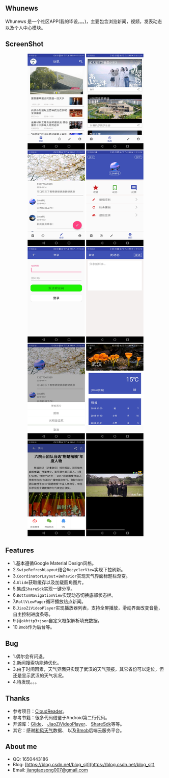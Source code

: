 ## Whunews
Whunews 是一个社区APP(我的毕设。。。)，主要包含浏览新闻，视频，发表动态以及个人中心模块。

## ScreenShot
<div align="center">
<img src="https://github.com/wertyou/Whunews/blob/master/file/news%20.jpg" width="180" height="300"/>

<img src="https://github.com/wertyou/Whunews/blob/master/file/video.jpg" width="180"  height="300"/>

<img src="https://github.com/wertyou/Whunews/blob/master/file/message.jpg" width="180"  height="300"/>

<img src="https://github.com/wertyou/Whunews/blob/master/file/user.jpg" width="180"  height="300"/>
</div>

<div align="center">
<img src="https://github.com/wertyou/Whunews/blob/master/file/login.jpg" width="180" height="300"/>

<img src="https://github.com/wertyou/Whunews/blob/master/file/message1.jpg" width="180"  height="300"/>

<img src="https://github.com/wertyou/Whunews/blob/master/file/photo.jpg" width="180"  height="300"/>

<img src="https://github.com/wertyou/Whunews/blob/master/file/weather.jpg" width="180"  height="300"/>

</div>
<div align="center">
<img src="https://github.com/wertyou/Whunews/blob/master/file/share.jpg" width="180" height="300"/>

<img src="https://github.com/wertyou/Whunews/blob/master/file/video1.jpg" width="180"  height="300"/>
</div>

## Features
* 1.基本遵循Google Material Design风格。
* 2.`SwipeRefreshLayout`结合`RecyclerView`实现下拉刷新。
* 3.`CoordinatorLayout`+`Behavior`实现天气界面标题栏渐变。
* 4.`Glide`获取缓存以及加载圆角图片。
* 5.集成`ShareSdk`实现一键分享。
* 6.`BottomNavigationView`实现动态切换底部状态栏。
* 7.`RollViewPager`循环播放热点新闻。
* 8.`JiaoZiVideoPlayer`实现播放器列表，支持全屏播放，滑动界面改变音量，自主控制进度条等。
* 9.用`okhttp3+json`自定义框架解析填充数据。
* 10.`Bmob`作为后台等。

## Bug
* 1.偶尔会有闪退。
* 2.新闻搜索功能待优化。
* 3.由于时间因素，天气界面只实现了武汉的天气预报，其它省份可以定位，但还是显示武汉的天气状况。
* 4.待发现。。。

## Thanks
* 参考项目：[CloudReader](https://github.com/youlookwhat/CloudReader)。
* 参考书籍：很多代码借鉴于Android第二行代码。
* 开源库：[Glide](https://github.com/bumptech/glide)、 [JiaoZiVideoPlayer](https://github.com/lipangit/JiaoZiVideoPlayer)、 [ShareSdk](http://www.mob.com/product/sharesdk)等等。
* 其它：感谢[和风天气](http://www.heweather.com/)数据、 以及[Bmob](https://www.bmob.cn/)后端云服务平台。

## About me
- QQ: 1650443186 
- Blog: [https://blog.csdn.net/blog_sjt](https://blog.csdn.net/blog_sjt) 
- Email: jiangtaosong007@gmail.com
